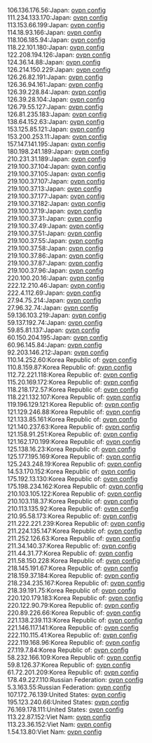 106.136.176.56:Japan: [ovpn config](vpn/106_136_176_56.ovpn)  
111.234.133.170:Japan: [ovpn config](vpn/111_234_133_170.ovpn)  
113.153.66.199:Japan: [ovpn config](vpn/113_153_66_199.ovpn)  
114.18.93.166:Japan: [ovpn config](vpn/114_18_93_166.ovpn)  
118.106.185.94:Japan: [ovpn config](vpn/118_106_185_94.ovpn)  
118.22.101.180:Japan: [ovpn config](vpn/118_22_101_180.ovpn)  
122.208.194.126:Japan: [ovpn config](vpn/122_208_194_126.ovpn)  
124.36.14.88:Japan: [ovpn config](vpn/124_36_14_88.ovpn)  
126.214.150.229:Japan: [ovpn config](vpn/126_214_150_229.ovpn)  
126.26.82.191:Japan: [ovpn config](vpn/126_26_82_191.ovpn)  
126.36.94.161:Japan: [ovpn config](vpn/126_36_94_161.ovpn)  
126.39.228.84:Japan: [ovpn config](vpn/126_39_228_84.ovpn)  
126.39.28.104:Japan: [ovpn config](vpn/126_39_28_104.ovpn)  
126.79.55.127:Japan: [ovpn config](vpn/126_79_55_127.ovpn)  
126.81.235.183:Japan: [ovpn config](vpn/126_81_235_183.ovpn)  
138.64.152.63:Japan: [ovpn config](vpn/138_64_152_63.ovpn)  
153.125.85.121:Japan: [ovpn config](vpn/153_125_85_121.ovpn)  
153.200.253.11:Japan: [ovpn config](vpn/153_200_253_11.ovpn)  
157.147.141.195:Japan: [ovpn config](vpn/157_147_141_195.ovpn)  
180.198.241.189:Japan: [ovpn config](vpn/180_198_241_189.ovpn)  
210.231.31.189:Japan: [ovpn config](vpn/210_231_31_189.ovpn)  
219.100.37.104:Japan: [ovpn config](vpn/219_100_37_104.ovpn)  
219.100.37.105:Japan: [ovpn config](vpn/219_100_37_105.ovpn)  
219.100.37.107:Japan: [ovpn config](vpn/219_100_37_107.ovpn)  
219.100.37.13:Japan: [ovpn config](vpn/219_100_37_13.ovpn)  
219.100.37.177:Japan: [ovpn config](vpn/219_100_37_177.ovpn)  
219.100.37.182:Japan: [ovpn config](vpn/219_100_37_182.ovpn)  
219.100.37.19:Japan: [ovpn config](vpn/219_100_37_19.ovpn)  
219.100.37.31:Japan: [ovpn config](vpn/219_100_37_31.ovpn)  
219.100.37.49:Japan: [ovpn config](vpn/219_100_37_49.ovpn)  
219.100.37.51:Japan: [ovpn config](vpn/219_100_37_51.ovpn)  
219.100.37.55:Japan: [ovpn config](vpn/219_100_37_55.ovpn)  
219.100.37.58:Japan: [ovpn config](vpn/219_100_37_58.ovpn)  
219.100.37.86:Japan: [ovpn config](vpn/219_100_37_86.ovpn)  
219.100.37.87:Japan: [ovpn config](vpn/219_100_37_87.ovpn)  
219.100.37.96:Japan: [ovpn config](vpn/219_100_37_96.ovpn)  
220.100.20.16:Japan: [ovpn config](vpn/220_100_20_16.ovpn)  
222.12.210.46:Japan: [ovpn config](vpn/222_12_210_46.ovpn)  
222.4.112.69:Japan: [ovpn config](vpn/222_4_112_69.ovpn)  
27.94.75.214:Japan: [ovpn config](vpn/27_94_75_214.ovpn)  
27.96.32.74:Japan: [ovpn config](vpn/27_96_32_74.ovpn)  
59.136.103.219:Japan: [ovpn config](vpn/59_136_103_219.ovpn)  
59.137.192.74:Japan: [ovpn config](vpn/59_137_192_74.ovpn)  
59.85.81.137:Japan: [ovpn config](vpn/59_85_81_137.ovpn)  
60.150.204.195:Japan: [ovpn config](vpn/60_150_204_195.ovpn)  
60.96.145.84:Japan: [ovpn config](vpn/60_96_145_84.ovpn)  
92.203.146.212:Japan: [ovpn config](vpn/92_203_146_212.ovpn)  
110.14.252.60:Korea Republic of: [ovpn config](vpn/110_14_252_60.ovpn)  
110.8.159.87:Korea Republic of: [ovpn config](vpn/110_8_159_87.ovpn)  
112.72.221.118:Korea Republic of: [ovpn config](vpn/112_72_221_118.ovpn)  
115.20.169.172:Korea Republic of: [ovpn config](vpn/115_20_169_172.ovpn)  
118.218.172.57:Korea Republic of: [ovpn config](vpn/118_218_172_57.ovpn)  
118.221.132.107:Korea Republic of: [ovpn config](vpn/118_221_132_107.ovpn)  
119.196.129.121:Korea Republic of: [ovpn config](vpn/119_196_129_121.ovpn)  
121.129.246.88:Korea Republic of: [ovpn config](vpn/121_129_246_88.ovpn)  
121.133.85.161:Korea Republic of: [ovpn config](vpn/121_133_85_161.ovpn)  
121.140.237.63:Korea Republic of: [ovpn config](vpn/121_140_237_63.ovpn)  
121.158.91.251:Korea Republic of: [ovpn config](vpn/121_158_91_251.ovpn)  
121.162.170.199:Korea Republic of: [ovpn config](vpn/121_162_170_199.ovpn)  
125.138.16.23:Korea Republic of: [ovpn config](vpn/125_138_16_23.ovpn)  
125.177.195.169:Korea Republic of: [ovpn config](vpn/125_177_195_169.ovpn)  
125.243.248.19:Korea Republic of: [ovpn config](vpn/125_243_248_19.ovpn)  
14.53.170.152:Korea Republic of: [ovpn config](vpn/14_53_170_152.ovpn)  
175.192.13.130:Korea Republic of: [ovpn config](vpn/175_192_13_130.ovpn)  
175.198.234.162:Korea Republic of: [ovpn config](vpn/175_198_234_162.ovpn)  
210.103.105.122:Korea Republic of: [ovpn config](vpn/210_103_105_122.ovpn)  
210.103.118.37:Korea Republic of: [ovpn config](vpn/210_103_118_37.ovpn)  
210.113.135.92:Korea Republic of: [ovpn config](vpn/210_113_135_92.ovpn)  
210.95.58.173:Korea Republic of: [ovpn config](vpn/210_95_58_173.ovpn)  
211.222.221.239:Korea Republic of: [ovpn config](vpn/211_222_221_239.ovpn)  
211.224.135.147:Korea Republic of: [ovpn config](vpn/211_224_135_147.ovpn)  
211.252.126.63:Korea Republic of: [ovpn config](vpn/211_252_126_63.ovpn)  
211.34.140.37:Korea Republic of: [ovpn config](vpn/211_34_140_37.ovpn)  
211.44.31.77:Korea Republic of: [ovpn config](vpn/211_44_31_77.ovpn)  
211.58.150.228:Korea Republic of: [ovpn config](vpn/211_58_150_228.ovpn)  
218.145.191.67:Korea Republic of: [ovpn config](vpn/218_145_191_67.ovpn)  
218.159.37.184:Korea Republic of: [ovpn config](vpn/218_159_37_184.ovpn)  
218.234.235.167:Korea Republic of: [ovpn config](vpn/218_234_235_167.ovpn)  
218.39.191.75:Korea Republic of: [ovpn config](vpn/218_39_191_75.ovpn)  
220.120.179.183:Korea Republic of: [ovpn config](vpn/220_120_179_183.ovpn)  
220.122.90.79:Korea Republic of: [ovpn config](vpn/220_122_90_79.ovpn)  
220.89.226.66:Korea Republic of: [ovpn config](vpn/220_89_226_66.ovpn)  
221.138.239.113:Korea Republic of: [ovpn config](vpn/221_138_239_113.ovpn)  
221.146.117.141:Korea Republic of: [ovpn config](vpn/221_146_117_141.ovpn)  
222.110.115.41:Korea Republic of: [ovpn config](vpn/222_110_115_41.ovpn)  
222.119.168.96:Korea Republic of: [ovpn config](vpn/222_119_168_96.ovpn)  
27.119.7.84:Korea Republic of: [ovpn config](vpn/27_119_7_84.ovpn)  
58.232.166.109:Korea Republic of: [ovpn config](vpn/58_232_166_109.ovpn)  
59.8.126.37:Korea Republic of: [ovpn config](vpn/59_8_126_37.ovpn)  
61.72.201.209:Korea Republic of: [ovpn config](vpn/61_72_201_209.ovpn)  
178.49.227.110:Russian Federation: [ovpn config](vpn/178_49_227_110.ovpn)  
5.3.163.55:Russian Federation: [ovpn config](vpn/5_3_163_55.ovpn)  
107.172.76.139:United States: [ovpn config](vpn/107_172_76_139.ovpn)  
195.123.240.66:United States: [ovpn config](vpn/195_123_240_66.ovpn)  
76.169.178.111:United States: [ovpn config](vpn/76_169_178_111.ovpn)  
113.22.87.152:Viet Nam: [ovpn config](vpn/113_22_87_152.ovpn)  
113.23.36.152:Viet Nam: [ovpn config](vpn/113_23_36_152.ovpn)  
1.54.13.80:Viet Nam: [ovpn config](vpn/1_54_13_80.ovpn)  
